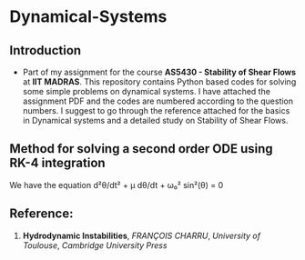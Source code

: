 # Dynamical-Systems 
## Introduction
- Part of my assignment for the course **AS5430 - Stability of Shear Flows** at **IIT MADRAS**. 
This repository contains Python based codes for solving some simple problems on dynamical systems. I have attached the assignment PDF and the codes are numbered according to the question numbers. I suggest to go through the reference attached for the basics in Dynamical systems and a detailed study on Stability of Shear Flows.

## Method for solving a second order ODE using RK-4 integration
We have the equation
d²θ/dt² + μ dθ/dt + ω₀² sin²(θ) = 0

## Reference:
1) **Hydrodynamic Instabilities**, *FRANÇOIS CHARRU*, *University of Toulouse*, *Cambridge University Press*
